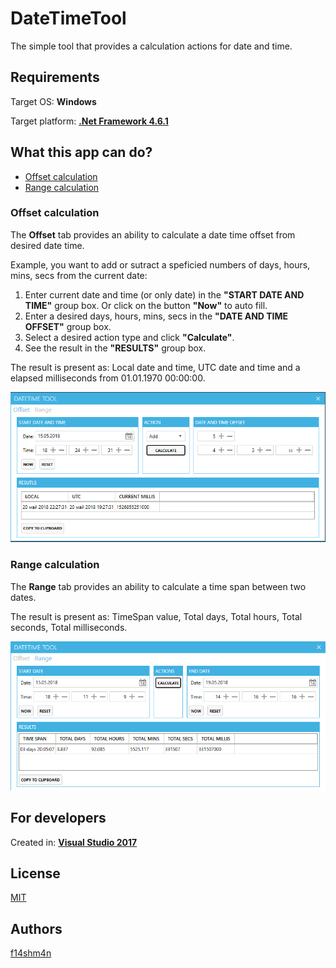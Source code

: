 ﻿# DateTimeTool

The simple tool that provides a calculation actions for date and time.

## Requirements

Target OS: **Windows**

Target platform: [**.Net Framework 4.6.1**](https://www.microsoft.com/net/download/Windows/run)

## What this app can do?

* [Offset calculation](#offest-calculation)
* [Range calculation](#range-calculation)

### Offset calculation

The **Offset** tab provides an ability to calculate a date time offset from desired date time.

Example, you want to add or sutract a speficied numbers of days, hours, mins, secs from the current date:

1) Enter current date and time (or only date) in the **"START DATE AND TIME"** group box. Or click on the button **"Now"** to auto fill.
2) Enter a desired days, hours, mins, secs in the **"DATE AND TIME OFFSET"** group box.
3) Select a desired action type and click **"Calculate"**.
4) See the result in the **"RESULTS"** group box.

The result is present as: Local date and time, UTC date and time and a elapsed milliseconds from 01.01.1970 00:00:00.

![Offest-tab](https://github.com/f14shm4n/DateTimeTool/blob/dev/DateTimeTool/Assets/Docs/dtt_offset.png)

### Range calculation

The **Range** tab provides an ability to calculate a time span between two dates.

The result is present as: TimeSpan value, Total days, Total hours, Total seconds, Total milliseconds.

![Range-tab](https://github.com/f14shm4n/DateTimeTool/blob/dev/DateTimeTool/Assets/Docs/dtt_range.png)

## For developers

Created in: [**Visual Studio 2017**](https://www.visualstudio.com/downloads)

## License

[MIT](https://opensource.org/licenses/MIT)

## Authors

[f14shm4n](https://github.com/f14shm4n)


